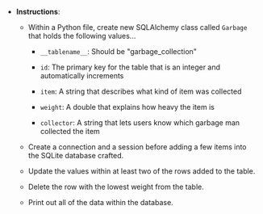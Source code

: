 * **Instructions**:

  * Within a Python file, create new SQLAlchemy class called `Garbage` that holds the following values...

    * `__tablename__`: Should be "garbage_collection"

    * `id`: The primary key for the table that is an integer and automatically increments

    * `item`: A string that describes what kind of item was collected

    * `weight`: A double that explains how heavy the item is

    * `collector`: A string that lets users know which garbage man collected the item

  * Create a connection and a session before adding a few items into the SQLite database crafted.

  * Update the values within at least two of the rows added to the table.

  * Delete the row with the lowest weight from the table.

  * Print out all of the data within the database.

